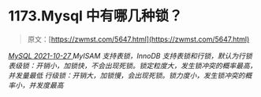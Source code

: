 <!--yml
category: 未分类
date: 0001-01-01 00:00:00
-->

# 1173.Mysql 中有哪几种锁？

> 原文：[https://zwmst.com/5647.html](https://zwmst.com/5647.html)

   [ *MySQL* ](https://zwmst.com/mysql)*[ <time datetime="2021-10-28T00:53:06+08:00"> 2021-10-27 </time> ](https://zwmst.com/5647.html)  MyISAM 支持表锁，InnoDB 支持表锁和行锁，默认为行锁
表级锁：开销小，加锁快，不会出现死锁。锁定粒度大，发生锁冲突的概率最高，并发量最低
行级锁：开销大，加锁慢，会出现死锁。锁力度小，发生锁冲突的概率小，并发度最高*
